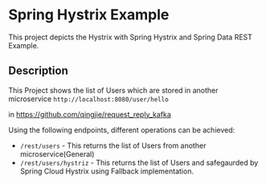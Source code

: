 # Spring Hystrix Example
This project depicts the Hystrix with Spring Hystrix and Spring Data REST Example.
## Description
This Project shows the list of Users which are stored in another microservice `http://localhost:8080/user/hello`

in https://github.com/qingjie/request_reply_kafka

Using the following endpoints, different operations can be achieved:
- `/rest/users` - This returns the list of Users from another microservice(General)
- `/rest/users/hystriz` - This returns the list of Users and safegaurded by Spring Cloud Hystrix using Fallback implementation.
